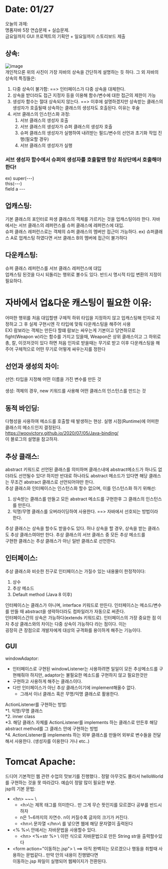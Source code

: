 # Date: 01/27  
오늘의 과제:  
명품자바 5장 연습문제 + 실습문제.  
금요일까지 GUI 프로젝트의 기획안 + 일요일까지 스토리보드 제출

## 상속:  
![image](https://user-images.githubusercontent.com/68590241/105973323-f29ffc80-60cf-11eb-94fa-f3e7b28a648c.png)  
개인적으론 위의 사진이 가장 자바의 상속을 간단하게 설명하는 듯 하다.   그 외 자바의 상속의 특징들은:  
1. 다중 상속이 불가함:  ==> 인터페이스가 다중 상속을 대체한다.   
2. 상속을 받더라도 접근 지정자 등을 이용해 함수/변수에 대한 접근의 제한이 가능  
3. 생성자 함수는 절대 상속되지 않는다. ==> 이후에 설명하겠지만 상속받는 클래스의 생성자가 호출될때 상속하는 클래스의 생성자도 호출된다. 이유는 후술  
4. 서브 클래스의 인스턴스화 과정:  
    1. 서브 클래스의 생성자 호출  
    2. 서브 클래스의 생성자가 슈퍼 클래스의 생성자 호츌    
    3. 슈퍼 클래스의 생성자가 실행하여 내려받는 필드/변수의 선언과 초기화 작업 진행(필요할 경우)  
    4. 서브 클래스의 생성자가 실행  

### 서브 생성자 함수에서 슈퍼의 생성자를 호출할땐 항상 최상단에서 호출해야한다!  
ex) super(---)  
    this(---)  
    field a ---  
   

## 업캐스팅:  
기본 클래스의 포인터로 파생 클래스의 객체를 가르키는 것을 업캐스팅이라 한다.  자바에서는 서브 클래스의 레퍼런스를 슈퍼 클래스에 레퍼런스에 대입.  
슈퍼 클래스 레퍼런스로는 객체의 슈퍼 클래스의 멤버만 접근이 가능하다. ex) 슈퍼클래스 A로 업캐스팅 하였다면 서브 클래스 B의 멤버에 접근이 불가하다  


## 다운캐스팅:  
슈퍼 클래스 레퍼런스를 서브 클래스 레퍼런스에 대입  
업캐스팅 된것을 다시 되돌리는 행위로 볼수도 있다.  반드시 명시적 타입 변환의 지정이 필요하다.  

# 자바에서 업&다운 캐스팅이 필요한 이유:  
어떠한 행위를 처음 대입할땐 구체적 하위 타입을 지정하지 않고 업캐스팅해 인자로 지정하고 그 후 실제 구현시엔 각 타입에 맞춰 다운캐스팅을 해주어 사용  
  EX) 람보라는 객체는 만든다 할떄 람보는 싸우는게 기본이고 당연하므로 fight(Weapon w)라는 함수를 가지고 있을때, Weapon은 상위 클래스이고 그 하위로  
  총, 칼, 이것저것이 있다 하면 처음 인자로 받을때는 무기로 받고 이후 다운캐스팅을 해주어 구체적으로 어떤 무기로 어떻게 싸우는지를 정한다  
  
## 선언과 생성의 차이:  
선언: 타입을 지정해 어떤 이름을 가진 변수를 만든 것  
</br>
생성: 객체의 경우, new 키워드를 사용해 어떤 클래스의 인스턴스를 만드는 것  

## 동적 바인딩:  
다형성을 사용하여 메소드를 호출할 때 발생하는 현상. 실행 시점(Runtime)에 어떠한 클래스의 메소드인지 결정된다.  
https://woovictory.github.io/2020/07/05/Java-binding/  
이 블로그의 설명을 참고하자.  

## 추상 클래스:  
abstract 키워드로 선언된 클래스를 의미하며 클래스내에 abstract메소드가 하나도 없더라도 선언될수 있다! 하지만 반대로 하나라도 abstract 메소드가 있다면
해당 클래스는 무조건 abstract 클래스로 선언되어야만 한다.  
추상 클래스와 인터페이스는 인스턴스화 할수 없으며, 이를 인스턴스화 하기 위해선:
  1. 상속받는 클래스를 만들고 모든 abstract 메소드를 구현한후 그 클래스의 인스턴스를 만든다.
  2. 익명/무명 클래스를 오버라이딩하여 사용한다. ==> 자바에서 선호되는 방법이라 한다.  
  
추상 클래스는 상속을 할수도 받을수도 있다. 허나 상속을 할 경우, 상속을 받는 클래스도 추상 클래스여야만 한다. 추상 클래스의 서브 클래스 중 모든 추상 메소드를  
구현한 클래스는 추상 클래스가 아닌 일반 클래스로 선언한다.  

## 인터페이스:  
추상 클래스와 비슷한 친구로 인터페이스는 가질수 있는 내용물이 한정적이다:  
  1. 상수  
  2. 추상 메소드  
  3. Default method (Java 8 이후)  
  
인터페이스는 클래스가 아니며, interface 키워드로 만든다. 인터페이스는 메소드/변수를 만들 때 abstract을 생략하더라도 컴파일러가 자동으로 써준다.  
인터페이스간의 상속은 가능하다(extends 키워드로). 인터페이스의 가장 중요한 점 이자 추상 클래스와의 차이는 다중 상속이 가능하다 라는 점이다. 이는  
굉장히 큰 장점으로 개발자에게 대상의 규격화를 용이하게 해주는 기능이다.  

## GUI  
windowAdaptor:  
  * 인터페이스로 구현된 windowListener는 사용하려면 일일이 모든 추상메소드를 구현해줘야 하지만, adaptor는 불필요한 메소드를 구현하지 않고 필요한것만 
  * 구현하고 사용하게 해주는 클래스이다.  
  * 다만 인터페이스가 아닌 추상 클래스이기에 implement해올수 없다.  
      * 그래서 이너 클래스 혹은 무명/익명 클래스로 활용한다.  

ActionListener를 구현하는 방법:  
  *1. 익명/무명 클래스  
  *2. inner class  
  *3. 해당 클래스 자체를 ActionListener를 implements 하는 클래스로 만든후 해당 abstract method를 그 클래스 안에 구현하는 방법  
  *4. ActionListener를 implements 하는 외부 클래스를 만들어 외부로 변수들을 전달해서 사용한다. (생성자를 이용한다 거나 etc..)  
  
# Tomcat Apache:  
드디어 기본적인 웹 관련 수업의 맛보기를 진행했다.. 정말 아무것도 몰라서 helloWorld를 구현하는 것을 못 따라갔다. 예습이 정말 많이 필요한 부분.  
jsp의 기본 문법:  
  * \<hn> ~~~ </hn>\ 
    * \<h>\는 제목 태그를 의미한다.. 만 그게 무슨 뜻인지를 모르겠다 공부를 반드시 하자
    * n은 1~6까지의 자연수. n이 커질수록 글자의 크기가 커진다.
    * \<hn>\ 문자열 \</hn>\ 를 넣으면 웹에 해당 문자열이 출력된다
  * \<% %>\ 안에서는 자바문법을 사용할수 있다.
    * \<hn> <%=str %> </hn>\ 이런 식으로 자바문법으로 만든 String str을 출력할수있다
  * \<form action="이동하는.jsp"> </form>\ ==> 아직 완벽히는 모르겠으나 행동을 취할때 사용하는 문법같다.. 만약 안의 내용이 진행됐다면  
   이동하는.jsp 파일이 실행되어 웹페이지가 전환된다.  
